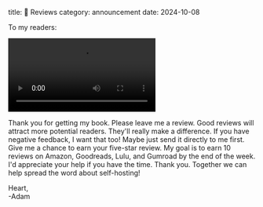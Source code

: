 title: 🙏 Reviews
category: announcement
date: 2024-10-08

To my readers:

<video class="howto-video" controls>
  <source src="/video/2024-10-08-reviews.mp4" />
  <track label="English" kind="subtitles" srclang="en" src="/video/2024-10-08-reviews.vtt" default />
  <p>Sorry, I am unable to stream this video to you. Please <a href="/video/2024-10-08-reviews.mp4" download="/video/2024-10-08-reviews.mp4">download it</a> or try playing it from a different browser or device.</p>
</video>

Thank you for getting my book.
Please leave me a review.
Good reviews will attract more potential readers.
They'll really make a difference.
If you have negative feedback, I want that too!
Maybe just send it directly to me first.
Give me a chance to earn your five-star review.
My goal is to earn 10 reviews on Amazon, Goodreads, Lulu, and Gumroad by the end of the week.
I'd appreciate your help if you have the time.
Thank you.
Together we can help spread the word about self-hosting!

Heart,<br/>
-Adam
